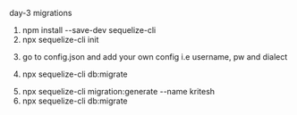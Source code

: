 day-3 migrations

1.  npm install --save-dev sequelize-cli
2.  npx sequelize-cli init
<!-- this will automatically create 3 folders config, migrations and models -->
3.  go to config.json and add your own config i.e username, pw and dialect
<!-- add migration to db -->
4.  npx sequelize-cli db:migrate
<!-- generate migration -->
5.  npx sequelize-cli migration:generate --name kritesh
    <!-- add your model inside migraton inside async up -->
    <!-- then migrate your model to db -->
6.  npx sequelize-cli db:migrate
